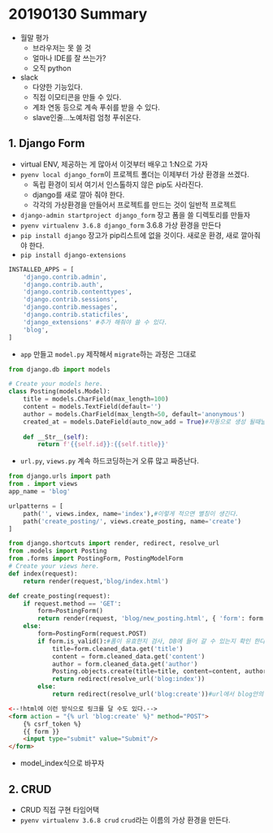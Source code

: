 # 20190130 Summary

* 월말 평가
  * 브라우저는 못 쓸 것
  * 얼마나 IDE를 잘 쓰는가?
  * 오직 python
* slack
  * 다양한 기능있다.
  * 직접 이모티콘을 만들 수 있다.
  * 계좌 연동 등으로 계속 푸쉬를 받을 수 있다.
  * slave인줄...노예처럼 엄청 푸쉬온다.

## 1. Django Form

* virtual ENV, 제공하는 게 많아서 이것부터 배우고 1:N으로 가자
* `pyenv local django_form`이 프로젝트 폴더는 이제부터 가상 환경을 쓰겠다.
  * 독립 환경이 되서 여기서 인스톨하지 않은 pip도 사라진다.
  * django를 새로 깔아 줘야 한다.
  * 각각의 가상환경을 만들어서 프로젝트를 만드는 것이 일반적 프로젝트
* `django-admin startproject django_form` 장고 폼을 쓸 디렉토리를 만들자
* `pyenv virtualenv 3.6.8 django_form` 3.6.8 가상 환경을 만든다
* `pip install django` 장고가 pip리스트에 없을 것이다. 새로운 환경, 새로 깔아줘야 한다.
* `pip install django-extensions`

```python
INSTALLED_APPS = [
    'django.contrib.admin',
    'django.contrib.auth',
    'django.contrib.contenttypes',
    'django.contrib.sessions',
    'django.contrib.messages',
    'django.contrib.staticfiles',
    'django_extensions' #추가 해줘야 쓸 수 있다.
    'blog',
]
```

* `app` 만들고 `model.py` 제작해서 `migrate`하는 과정은 그대로

```python
from django.db import models

# Create your models here.
class Posting(models.Model):
    title = models.CharField(max_length=100)
    content = models.TextField(default='')
    author = models.CharField(max_length=50, default='anonymous')
    created_at = models.DateField(auto_now_add = True)#자동으로 생성 될때날짜를 자동 저장, DateTimeField는 auto_now_add가 안된다. 메소드를 만들어야한다.
    
    def __Str__(self):
        return f'{{self.id}}:{{self.title}}'
```

* `url.py`, `views.py` 계속 하드코딩하는거 오류 많고 짜증난다.

```python
from django.urls import path
from . import views
app_name = 'blog'

urlpatterns = [
    path('', views.index, name='index'),#이렇게 적으면 별칭이 생긴다.
    path('create_posting/', views.create_posting, name='create')
]
```

```python
from django.shortcuts import render, redirect, resolve_url
from .models import Posting
from .forms import PostingForm, PostingModelForm
# Create your views here.
def index(request):
    return render(request,'blog/index.html')

def create_posting(request):
    if request.method == 'GET':
        form=PostingForm()
        return render(request, 'blog/new_posting.html', { 'form': form })
    else:
        form=PostingForm(request.POST)
        if form.is_valid():#폼이 유효한지 검사, DB에 들어 갈 수 있는지 확인 한다.
            title=form.cleaned_data.get('title')
            content = form.cleaned_data.get('content')
            author = form.cleaned_data.get('author')
            Posting.objects.create(title=title, content=content, author=author)
            return redirect(resolve_url('blog:index'))
        else:
            return redirect(resolve_url('blog:create'))#url에서 blog안의 index로 간다. 추후 url 등이 바뀌게 되도 작동 가능하다.
```

```html
<--!html에 이런 방식으로 링크를 달 수도 있다.-->
<form action = "{% url 'blog:create' %}" method="POST">   
    {% csrf_token %}
    {{ form }}
    <input type="submit" value="Submit"/>
</form>
```







* model_index식으로 바꾸자





## 2. CRUD

* CRUD 직접 구현 타임어택
* `pyenv virtualenv 3.6.8 crud` `crud`라는 이름의 가상 환경을 만든다.